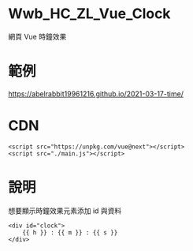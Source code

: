 # Wwb_HC_ZL_Vue_Clock
網頁 Vue 時鐘效果

# 範例
https://abelrabbit19961216.github.io/2021-03-17-time/

# CDN

```
<script src="https://unpkg.com/vue@next"></script>
<script src="./main.js"></script>
```

# 說明

想要顯示時鐘效果元素添加 id 與資料

```
<div id="clock">
    {{ h }} : {{ m }} : {{ s }}
</div>
```

